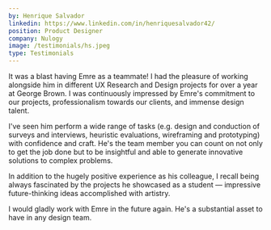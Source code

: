 ```yaml
---
by: Henrique Salvador
linkedin: https://www.linkedin.com/in/henriquesalvador42/
position: Product Designer
company: Nulogy
image: /testimonials/hs.jpeg
type: Testimonials
---
```


It was a blast having Emre as a teammate! I had the pleasure of working alongside him in different UX Research and Design projects for over a year at George Brown. I was continuously impressed by Emre's commitment to our projects, professionalism towards our clients, and immense design talent.

I've seen him perform a wide range of tasks (e.g. design and conduction of surveys and interviews, heuristic evaluations, wireframing and prototyping) with confidence and craft. He's the team member you can count on not only to get the job done but to be insightful and able to generate innovative solutions to complex problems.

In addition to the hugely positive experience as his colleague, I recall being always fascinated by the projects he showcased as a student — impressive future-thinking ideas accomplished with artistry.

I would gladly work with Emre in the future again. He's a substantial asset to have in any design team.
